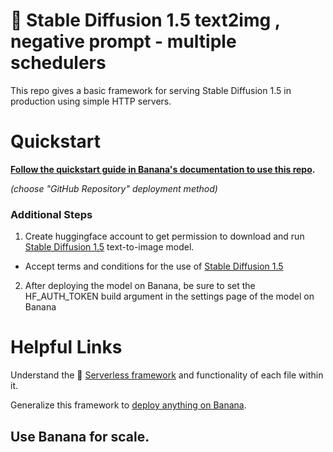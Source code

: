 # 🍌 Stable Diffusion 1.5 text2img , negative prompt - multiple schedulers

This repo gives a basic framework for serving Stable Diffusion 1.5 in production using simple HTTP servers.

# Quickstart

**[Follow the quickstart guide in Banana's documentation to use this repo](https://docs.banana.dev/banana-docs/quickstart).**

_(choose "GitHub Repository" deployment method)_

### Additional Steps

1. Create huggingface account to get permission to download and run [Stable Diffusion 1.5](https://huggingface.co/runwayml/stable-diffusion-v1-5) text-to-image model.

- Accept terms and conditions for the use of [Stable Diffusion 1.5](https://huggingface.co/runwayml/stable-diffusion-v1-5)

2. After deploying the model on Banana, be sure to set the HF_AUTH_TOKEN build argument in the settings page of the model on Banana

# Helpful Links

Understand the 🍌 [Serverless framework](https://docs.banana.dev/banana-docs/core-concepts/inference-server/serverless-framework) and functionality of each file within it.

Generalize this framework to [deploy anything on Banana](https://docs.banana.dev/banana-docs/resources/how-to-serve-anything-on-banana).

## Use Banana for scale.
